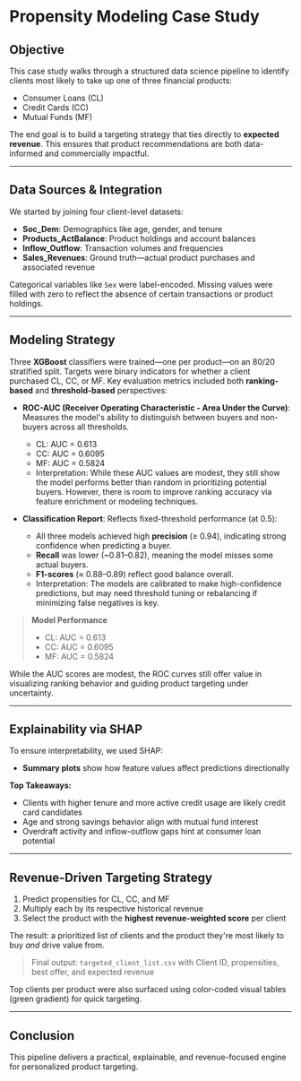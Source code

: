 # Propensity Modeling Case Study

## Objective
This case study walks through a structured data science pipeline to identify clients most likely to take up one of three financial products:
- Consumer Loans (CL)
- Credit Cards (CC)
- Mutual Funds (MF)

The end goal is to build a targeting strategy that ties directly to **expected revenue**. This ensures that product recommendations are both data-informed and commercially impactful.

---

## Data Sources & Integration
We started by joining four client-level datasets:
- **Soc_Dem**: Demographics like age, gender, and tenure
- **Products_ActBalance**: Product holdings and account balances
- **Inflow_Outflow**: Transaction volumes and frequencies
- **Sales_Revenues**: Ground truth—actual product purchases and associated revenue

Categorical variables like `Sex` were label-encoded. Missing values were filled with zero to reflect the absence of certain transactions or product holdings. 

---

## Modeling Strategy
Three **XGBoost** classifiers were trained—one per product—on an 80/20 stratified split. Targets were binary indicators for whether a client purchased CL, CC, or MF. Key evaluation metrics included both **ranking-based** and **threshold-based** perspectives:

- **ROC-AUC (Receiver Operating Characteristic - Area Under the Curve)**: Measures the model's ability to distinguish between buyers and non-buyers across all thresholds.
    - CL: AUC = 0.613  
    - CC: AUC = 0.6095  
    - MF: AUC = 0.5824
    - Interpretation: While these AUC values are modest, they still show the model performs better than random in prioritizing potential buyers. However, there is room to improve ranking accuracy via feature enrichment or modeling techniques.

- **Classification Report**: Reflects fixed-threshold performance (at 0.5):
    - All three models achieved high **precision** (≥ 0.94), indicating strong confidence when predicting a buyer.
    - **Recall** was lower (~0.81–0.82), meaning the model misses some actual buyers.
    - **F1-scores** (≈ 0.88–0.89) reflect good balance overall.
    - Interpretation: The models are calibrated to make high-confidence predictions, but may need threshold tuning or rebalancing if minimizing false negatives is key.


> **Model Performance**
> - CL: AUC = 0.613  
> - CC: AUC = 0.6095  
> - MF: AUC = 0.5824

While the AUC scores are modest, the ROC curves still offer value in visualizing ranking behavior and guiding product targeting under uncertainty.

---

## Explainability via SHAP
To ensure interpretability, we used SHAP:
- **Summary plots** show how feature values affect predictions directionally

**Top Takeaways:**
- Clients with higher tenure and more active credit usage are likely credit card candidates
- Age and strong savings behavior align with mutual fund interest
- Overdraft activity and inflow-outflow gaps hint at consumer loan potential

---

## Revenue-Driven Targeting Strategy
1. Predict propensities for CL, CC, and MF
2. Multiply each by its respective historical revenue
3. Select the product with the **highest revenue-weighted score** per client

The result: a prioritized list of clients and the product they're most likely to buy *and* drive value from.

> Final output: `targeted_client_list.csv` with Client ID, propensities, best offer, and expected revenue

Top clients per product were also surfaced using color-coded visual tables (green gradient) for quick targeting.

---

## Conclusion
This pipeline delivers a practical, explainable, and revenue-focused engine for personalized product targeting. 